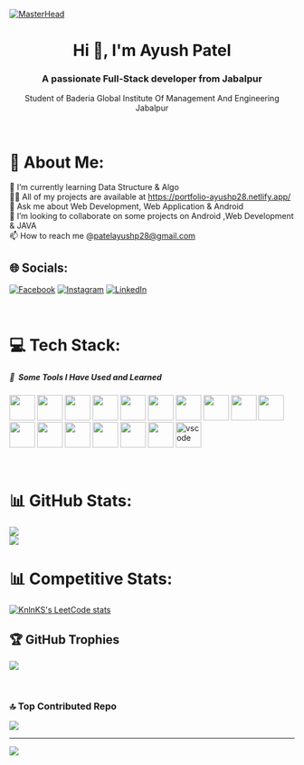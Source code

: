 [![MasterHead](https://blogger.googleusercontent.com/img/b/R29vZ2xl/AVvXsEjFqYEyv8Ctgug6hB2cC9dYm4VvR39L0MUPq8lIPcTb3Aypl7bdX-GGVAIiWUWBFZ-oG__kCdK-cO5LJgGTsaPLWFw9aIIThJ8_jkEDkzI6N7pYsIX7nLd0gNaNxpEDNYUtdzzvxvxnHohPRmlRTGUT7uoGhGhinY3_ACCb2woL-mHSY5pP-g0o7jgR/s16000/ezgif-2-1b0b5c0929.gif)](https://portfolio-ayushp28.netlify.app/)

<h1 align="center">Hi 👋, I'm Ayush Patel</h1>
<h3 align="center">A passionate Full-Stack developer from Jabalpur</h3>
<p align="center">Student of Baderia Global Institute Of Management And Engineering Jabalpur</p>
<br>

# 💫 About Me:
🌱 I’m currently learning Data Structure & Algo<br>👨‍💻 All of my projects are available at https://portfolio-ayushp28.netlify.app/<br>💬 Ask me about Web Development, Web Application & Android<br>💞️ I’m looking to collaborate on some projects on Android ,Web Development & JAVA<br>📫 How to reach me @patelayushp28@gmail.com
<br>

## 🌐 Socials:
[![Facebook](https://img.shields.io/badge/Facebook-%231877F2.svg?logo=Facebook&logoColor=white)](https://facebook.com/https://fb.com/https://www.facebook.com/ayush.kachhipatel) [![Instagram](https://img.shields.io/badge/Instagram-%23E4405F.svg?logo=Instagram&logoColor=white)](https://instagram.com/https://instagram.com/https://www.instagram.com/ayush_akpatel/) [![LinkedIn](https://img.shields.io/badge/LinkedIn-%230077B5.svg?logo=linkedin&logoColor=white)](https://linkedin.com/in/https://linkedin.com/in/https://www.linkedin.com/in/ayush-patel-7aa58a236/) 

<br>

# 💻 Tech Stack:
<h5> 🚀 &nbsp;Some Tools I Have Used and Learned</h5>
<p align="left">
<img src="https://cdn.jsdelivr.net/gh/devicons/devicon@latest/icons/html5/html5-original-wordmark.svg" width="45" height="45"/>
<img src="https://cdn.jsdelivr.net/gh/devicons/devicon@latest/icons/css3/css3-original-wordmark.svg" width="45" height="45" />
<img src="https://cdn.jsdelivr.net/gh/devicons/devicon@latest/icons/javascript/javascript-original.svg" width="45" height="45" />
<img src="https://cdn.jsdelivr.net/gh/devicons/devicon@latest/icons/java/java-original.svg" width="45" height="45" />
<img src="https://cdn.jsdelivr.net/gh/devicons/devicon@latest/icons/tailwindcss/tailwindcss-original.svg" width="45" height="45" />
<img src="https://cdn.jsdelivr.net/gh/devicons/devicon@latest/icons/bootstrap/bootstrap-original.svg" width="45" height="45" />
<img src="https://cdn.jsdelivr.net/gh/devicons/devicon@latest/icons/react/react-original.svg" width="45" height="45" />
<img src="https://cdn.jsdelivr.net/gh/devicons/devicon@latest/icons/mysql/mysql-original.svg" width="45" height="45" />
<img src="https://cdn.jsdelivr.net/gh/devicons/devicon@latest/icons/tomcat/tomcat-original.svg" width="45" height="45" />
<img src="https://cdn.jsdelivr.net/gh/devicons/devicon@latest/icons/spring/spring-original.svg" width="45" height="45" />
<img src="https://cdn.jsdelivr.net/gh/devicons/devicon@latest/icons/hibernate/hibernate-original.svg" width="45" height="45" />
<img src="https://cdn.jsdelivr.net/gh/devicons/devicon@latest/icons/github/github-original.svg" width="45" height="45" />
<img src="https://cdn.jsdelivr.net/gh/devicons/devicon@latest/icons/docker/docker-original.svg" width="45" height="45" />
<img src="https://cdn.jsdelivr.net/gh/devicons/devicon@latest/icons/kubernetes/kubernetes-original.svg" width="45" height="45" />
<img src="https://cdn.jsdelivr.net/gh/devicons/devicon@latest/icons/azure/azure-original.svg" width="45" height="45" />
<img src="https://cdn.jsdelivr.net/gh/devicons/devicon@latest/icons/amazonwebservices/amazonwebservices-plain-wordmark.svg" width="45" height="45" />
<img src="https://cdn.jsdelivr.net/gh/devicons/devicon/icons/vscode/vscode-original.svg" alt="vscode" width="45" height="45"/>
</p>

<br>

# 📊 GitHub Stats:

![](https://github-readme-streak-stats.herokuapp.com/?user=ayush-p28&theme=dark&hide_border=false)<br/>
![](https://github-readme-stats.vercel.app/api/top-langs/?username=ayush-p28&theme=dark&hide_border=false&include_all_commits=false&count_private=false&layout=compact)
<br>

# 📊 Competitive Stats:

[![KnlnKS's LeetCode stats](https://leetcard.jacoblin.cool/Ayushp28?theme=dark)](#)
<br>

## 🏆 GitHub Trophies
![](https://github-profile-trophy.vercel.app/?username=ayush-p28&theme=radical&no-frame=false&no-bg=false&margin-w=4)

<br>

### 🔝 Top Contributed Repo
![](https://github-contributor-stats.vercel.app/api?username=ayush-p28&limit=5&theme=dark&combine_all_yearly_contributions=true)

---
[![](https://visitcount.itsvg.in/api?id=ayush-p28&icon=0&color=12)](https://visitcount.itsvg.in)

<!-- Proudly created with GPRM ( https://gprm.itsvg.in ) -->
